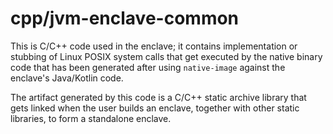 # cpp/jvm-enclave-common
This is C/C++ code used in the enclave; it contains implementation or stubbing of Linux POSIX system calls that
get executed by the native binary code that has been generated after using `native-image` against the
enclave's Java/Kotlin code.

The artifact generated by this code is a C/C++ static archive library that gets linked when the user builds an enclave,
together with other static libraries, to form a standalone enclave.
